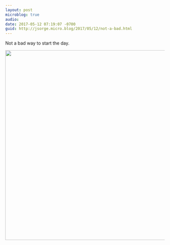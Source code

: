 ```yaml
---
layout: post
microblog: true
audio: 
date: 2017-05-12 07:19:07 -0700
guid: http://jsorge.micro.blog/2017/05/12/not-a-bad.html
---
```

Not a bad way to start the day.

<img src="http://jsorge.micro.blog/uploads/2017/5070ace9e1.jpg" width="600" height="600" style="height: auto" />

